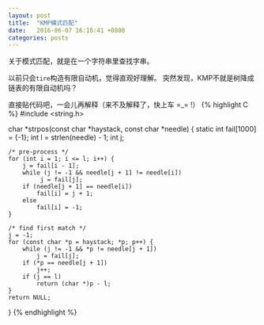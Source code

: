 ```yaml
---
layout: post
title:  "KMP模式匹配"
date:   2016-06-07 16:16:41 +0800
categories: posts
---
```


关于模式匹配，就是在一个字符串里查找字串。

以前只会`tire`构造有限自动机，觉得直观好理解。
突然发现，KMP不就是树降成链表的有限自动机吗？

直接贴代码吧，一会儿再解释（来不及解释了，快上车 =_= !）
{% highlight C %}
#include <string.h>

char *strpos(const char *haystack, const char *needle)
{
	static int fail[1000] = {-1};
	int l = strlen(needle) - 1;
	int j;

	/* pre-process */
	for (int i = 1; i <= l; i++) {
		j = fail[i - 1];
		while (j != -1 && needle[j + 1] != needle[i])
		     j = fail[j];
		if (needle[j + 1] == needle[i])
			fail[i] = j + 1;
		else
			fail[i] = -1;
	}

	/* find first match */
	j = -1;
	for (const char *p = haystack; *p; p++) {
		while (j != -1 && *p != needle[j + 1])
			j = fail[j];
		if (*p == needle[j + 1])
			j++;
		if (j == l)
			return (char *)p - l;
	}
	return NULL;
}
{% endhighlight %}
